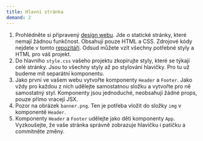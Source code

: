 ```yaml
---
title: Hlavní stránka
demand: 2
---
```


1. Prohlédněte si připravený [design webu](https://czechitas-podklady-web.github.io/leviexpress-zadani/). Jde o statické stránky, které nemají žádnou funkčnost. Obsahují pouze HTML a CSS. Zdrojové kódy nejdete v tomto [repozitáři](https://github.com/Czechitas-podklady-WEB/leviexpress-zadani/settings/pages). Odsud můžete vzít všechny potřebné styly a HTML pro váš projekt.
1. Do hlavního `style.css` vašeho projektu zkopírujte styly, které se týkají celé stránky. Jsou to všechny styly až po stylování hlavičky. Pro tu už budeme mít separátní komponentu. 
1. Jako první ve vašem webu vytvořte komponenty `Header` a `Footer`. Jako vždy pro každou z ních udělejte samostatnou složku a vytvořte pro ně samostatný styl. Komponenty jsou jednoduché, neobsahují žádné props, pouze přímo vracejí JSX.
1. Pozor na obrázek `banner.png`. Ten je potřeba vložit do složky `img` v komponentě `Header`. 
1. Komponenty `Header` a `Footer` udělejte jako děti komponenty `App`. Vyzkoušejte, že vaše stránka správně zobrazuje hlavičku i patičku a commitněte změny.